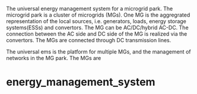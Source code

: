 The universal energy management system for a microgrid park.
The microgrid park is a cluster of microgrids (MGs).
One MG is the aggregrated representation of the local sources, i.e. generators, loads, energy storage systems(ESSs) and convertors. The MG can be AC/DC/hybrid AC-DC. The connection between the AC side and DC side of the MG is realized via the convertors. The MGs are connected through DC transmission lines.

The universal ems is the platform for multiple MGs, and the management of networks in the MG park. The MGs are 

# energy_management_system
